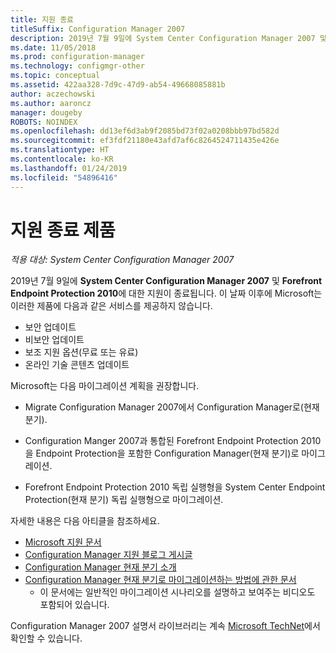 ```yaml
---
title: 지원 종료
titleSuffix: Configuration Manager 2007
description: 2019년 7월 9일에 System Center Configuration Manager 2007 및 Forefront Endpoint Protection 2010에 대한 지원이 종료됩니다.
ms.date: 11/05/2018
ms.prod: configuration-manager
ms.technology: configmgr-other
ms.topic: conceptual
ms.assetid: 422aa328-7d9c-47d9-ab54-49668085881b
author: aczechowski
ms.author: aaroncz
manager: dougeby
ROBOTS: NOINDEX
ms.openlocfilehash: dd13ef6d3ab9f2085bd73f02a0208bbb97bd582d
ms.sourcegitcommit: ef3fdf21180e43afd7af6c8264524711435e426e
ms.translationtype: HT
ms.contentlocale: ko-KR
ms.lasthandoff: 01/24/2019
ms.locfileid: "54896416"
---
```

# <a name="product-end-of-support"></a>지원 종료 제품

*적용 대상: System Center Configuration Manager 2007*

2019년 7월 9일에 **System Center Configuration Manager 2007** 및 **Forefront Endpoint Protection 2010**에 대한 지원이 종료됩니다. 이 날짜 이후에 Microsoft는 이러한 제품에 다음과 같은 서비스를 제공하지 않습니다. 
- 보안 업데이트
- 비보안 업데이트
- 보조 지원 옵션(무료 또는 유료)
- 온라인 기술 콘텐츠 업데이트 

Microsoft는 다음 마이그레이션 계획을 권장합니다.

- Migrate Configuration Manager 2007에서 Configuration Manager로(현재 분기).  

- Configuration Manger 2007과 통합된 Forefront Endpoint Protection 2010을 Endpoint Protection을 포함한 Configuration Manager(현재 분기)로 마이그레이션.  

- Forefront Endpoint Protection 2010 독립 실행형을 System Center Endpoint Protection(현재 분기) 독립 실행형으로 마이그레이션.  


자세한 내용은 다음 아티클을 참조하세요.

- [Microsoft 지원 문서](https://support.microsoft.com/help/4096323)  
- [Configuration Manager 지원 블로그 게시글](https://blogs.technet.microsoft.com/configurationmgr/2018/03/30/configuration-manager-2007-approaching-end-of-support-what-you-need-to-know/)  
- [Configuration Manager 현재 분기 소개](/sccm/core/understand/introduction)  
- [Configuration Manager 현재 분기로 마이그레이션하는 방법에 관한 문서](/sccm/core/migration/migrate-data-between-hierarchies)  
    - 이 문서에는 일반적인 마이그레이션 시나리오를 설명하고 보여주는 비디오도 포함되어 있습니다.

Configuration Manager 2007 설명서 라이브러리는 계속 [Microsoft TechNet](https://technet.microsoft.com/library/bb735860.aspx)에서 확인할 수 있습니다.